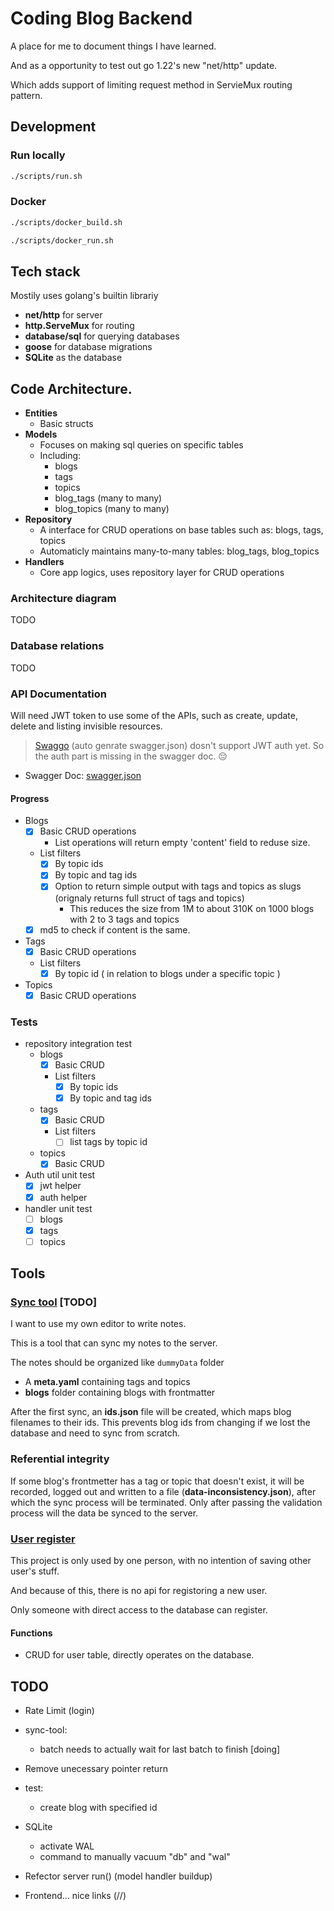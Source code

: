 # Coding Blog Backend

A place for me to document things I have learned.

And as a opportunity to test out go 1.22's new "net/http" update.

Which adds support of limiting request method in ServieMux routing pattern.

## Development
### Run locally
```bash
./scripts/run.sh
```
### Docker
```bash
./scripts/docker_build.sh
```
```bash
./scripts/docker_run.sh
```

## Tech stack
Mostily uses golang's builtin librariy
- **net/http** for server
- **http.ServeMux** for routing
- **database/sql** for querying databases
- **goose** for database migrations
- **SQLite** as the database

## Code Architecture.
- **Entities**
    - Basic structs
- **Models**
    - Focuses on making sql queries on specific tables 
    - Including:
        - blogs
        - tags
        - topics
        - blog_tags (many to many)
        - blog_topics (many to many)
- **Repository**
    - A interface for CRUD operations on base tables such as: blogs, tags, topics
    - Automaticly maintains many-to-many tables: blog_tags, blog_topics
- **Handlers**
    - Core app logics, uses repository layer for CRUD operations

### Architecture diagram
TODO

### Database relations
TODO

### API Documentation
Will need JWT token to use some of the APIs, such as create, update, delete and listing invisible resources.

> [Swaggo](https://github.com/swaggo/swag) (auto genrate swagger.json) dosn't support JWT auth yet. 
> So the auth part is missing in the swagger doc. 😔 

- Swagger Doc: [swagger.json](./docs/swagger.json)

#### Progress
- Blogs
    - [x] Basic CRUD operations
        - List operations will return empty 'content' field to reduse size.
    - List filters
        - [x] By topic ids
        - [x] By topic and tag ids
        - [x] Option to return simple output with tags and topics as slugs (orignaly returns full struct of tags and topics)
            - This reduces the size from 1M to about 310K on 1000 blogs with 2 to 3 tags and topics
    - [x] md5 to check if content is the same.
- Tags
    - [x] Basic CRUD operations
    - List filters
        - [x] By topic id ( in relation to blogs under a specific topic )
- Topics
    - [x] Basic CRUD operations

### Tests
- repository integration test
    - blogs
        - [x] Basic CRUD
        - List filters
            - [x] By topic ids
            - [x] By topic and tag ids
    - tags
        - [x] Basic CRUD
        - List filters
            - [ ] list tags by topic id
    - topics
        - [x] Basic CRUD
- Auth util unit test
    - [x] jwt helper
    - [x] auth helper
- handler unit test
    - [ ] blogs
    - [x] tags
    - [ ] topics

## Tools
### [Sync tool](./cmd/sync-tool/main.go) [TODO]
I want to use my own editor to write notes.

This is a tool that can sync my notes to the server.

The notes should be organized like `dummyData` folder
- A **meta.yaml** containing tags and topics
- **blogs** folder containing blogs with frontmatter

After the first sync, an **ids.json** file will be created, which maps blog filenames to their ids.
This prevents blog ids from changing if we lost the database and need to sync from scratch.

### Referential integrity
If some blog's frontmetter has a tag or topic that doesn't exist,
it will be recorded, logged out and written to a file (**data-inconsistency.json**), after which the sync process will be terminated.
Only after passing the validation process will the data be synced to the server.

### [User register](./cmd/register/main.go)

This project is only used by one person, with no intention of saving other user's stuff.

And because of this, there is no api for registoring a new user.

Only someone with direct access to the database can register.

#### Functions
- CRUD for user table, directly operates on the database.

## TODO
- Rate Limit (login)
- sync-tool:
  - batch needs to actually wait for last batch to finish [doing]

- Remove unecessary pointer return
- test:
    - create blog with specified id
- SQLite
    - activate WAL
    - command to manually vacuum "db" and "wal"
- Refector server run() (model handler buildup)

- Frontend... nice links (/<id>/<slug>)

